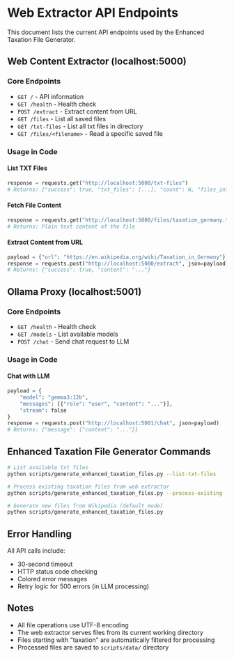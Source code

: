 # Web Extractor API Endpoints

This document lists the current API endpoints used by the Enhanced Taxation File Generator.

## Web Content Extractor (localhost:5000)

### Core Endpoints
- `GET /` - API information
- `GET /health` - Health check
- `POST /extract` - Extract content from URL
- `GET /files` - List all saved files
- `GET /txt-files` - List all txt files in directory
- `GET /files/<filename>` - Read a specific saved file

### Usage in Code

#### List TXT Files
```python
response = requests.get("http://localhost:5000/txt-files")
# Returns: {"success": true, "txt_files": [...], "count": N, "files_info": {...}}
```

#### Fetch File Content
```python
response = requests.get("http://localhost:5000/files/taxation_germany.txt")
# Returns: Plain text content of the file
```

#### Extract Content from URL
```python
payload = {"url": "https://en.wikipedia.org/wiki/Taxation_in_Germany"}
response = requests.post("http://localhost:5000/extract", json=payload)
# Returns: {"success": true, "content": "..."}
```

## Ollama Proxy (localhost:5001)

### Core Endpoints
- `GET /health` - Health check
- `GET /models` - List available models
- `POST /chat` - Send chat request to LLM

### Usage in Code

#### Chat with LLM
```python
payload = {
    "model": "gemma3:12b",
    "messages": [{"role": "user", "content": "..."}],
    "stream": false
}
response = requests.post("http://localhost:5001/chat", json=payload)
# Returns: {"message": {"content": "..."}}
```

## Enhanced Taxation File Generator Commands

```bash
# List available txt files
python scripts/generate_enhanced_taxation_files.py --list-txt-files

# Process existing taxation files from web extractor
python scripts/generate_enhanced_taxation_files.py --process-existing

# Generate new files from Wikipedia (default mode)
python scripts/generate_enhanced_taxation_files.py
```

## Error Handling

All API calls include:
- 30-second timeout
- HTTP status code checking
- Colored error messages
- Retry logic for 500 errors (in LLM processing)

## Notes

- All file operations use UTF-8 encoding
- The web extractor serves files from its current working directory
- Files starting with "taxation" are automatically filtered for processing
- Processed files are saved to `scripts/data/` directory